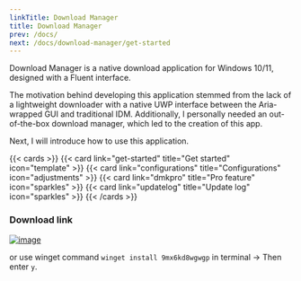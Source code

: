 ```yaml
---
linkTitle: Download Manager
title: Download Manager
prev: /docs/
next: /docs/download-manager/get-started
---
```


Download Manager is a native download application for Windows 10/11, designed with a Fluent interface.

The motivation behind developing this application stemmed from the lack of a lightweight downloader with a native UWP interface between the Aria-wrapped GUI and traditional IDM. Additionally, I personally needed an out-of-the-box download manager, which led to the creation of this app.

Next, I will introduce how to use this application.

<!--more-->

{{< cards >}}
  {{< card link="get-started" title="Get started" icon="template" >}}
  {{< card link="configurations" title="Configurations" icon="adjustments" >}}
  {{< card link="dmkpro" title="Pro feature" icon="sparkles" >}}
  {{< card link="updatelog" title="Update log" icon="sparkles" >}}
{{< /cards >}}

### Download link

[![image](/images/storeBadge.webp)](https://www.microsoft.com/store/productId/9mx6kd8wgwgp?ocid=officialwebsite)

or use winget command `winget install 9mx6kd8wgwgp` in terminal -> Then enter `y`.
